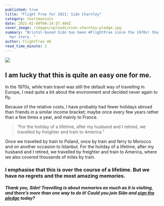 ```yaml
---
published: true
title: "Flight Free for 2021: Siân Charnley"
category: testimonials
date: 2021-02-09T00:14:57.484Z
cover_image: /images/uploads/sian-charnley-pledge.jpg
summary: "Bristol-based Siân has been #FlightFree since the 1970s! She tells us
  her story. "
author: FlightFree UK
read_time_minute: 2
---
```

![](/images/uploads/sian-charnley-quote.jpg)

## I am lucky that this is quite an easy one for me.

In the 1970s, while train travel was still the default way of travelling in Europe, I read quite a bit about the environment and decided never again to fly.

Because of the relative costs, I have probably had fewer holidays abroad than friends in a similar income bracket; maybe once every few years rather than a few times a year, and mainly to France. 

> “For the holiday of a lifetime, after my husband and I retired, we travelled by freighter and train to America.”

Once we travelled by train to Poland, once by train and ferry to Morocco and on another occasion to Istanbul. For the holiday of a lifetime, after my husband and I retired, we travelled by freighter and train to America, where we also covered thousands of miles by train. 

### I emphasise that this is over the course of a lifetime. But we have no regrets and the most amazing memories.

#### *Thank you, Siân! Travelling is about memories as much as it is visiting, and there’s more than one way to do it! Could you join Siân and [sign the pledge](/take_action/) today?*